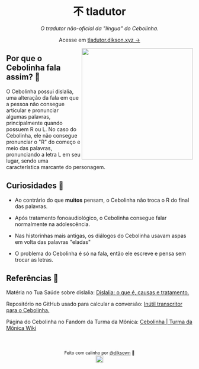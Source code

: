 <div align="center">
  <h1>不 tladutor</h1>

_O tradutor não-oficial da "língua" do Cebolinha._

Acesse em [tladutor.dikson.xyz →](https://tladutor.dikson.xyz)

</div>

<img align="right" height="300px" src="https://user-images.githubusercontent.com/49994083/189572038-6f89bf70-321c-4a3d-8d20-85c19c8ec507.png">

## Por que o Cebolinha fala assim? 💬

O Cebolinha possui dislalia, uma alteração da fala em que a pessoa não
consegue articular e pronunciar algumas palavras, principalmente quando
possuem R ou L. No caso do Cebolinha, ele não consegue pronunciar o "R"
do começo e meio das palavras, pronunciando a letra L em seu lugar, sendo uma característica marcante do personagem.

## Curiosidades 🧅

- Ao contrário do que <b>muitos</b> pensam, o Cebolinha não troca o R do final
  das palavras.

- Após tratamento fonoaudiológico, o Cebolinha consegue falar normalmente na adolescência.

- Nas historinhas mais antigas, os diálogos do Cebolinha usavam aspas em
  volta das palavras "eladas"

- O problema do Cebolinha é só na fala, então ele escreve e pensa sem trocar as letras.

## Referências 💭

Matéria no Tua Saúde sobre dislalia: [Dislalia: o que é, causas e
tratamento.](https://www.tuasaude.com/dislalia/)

Repositório no GitHub usado para calcular a conversão: [Inútil
transcritor para o Cebolinha.](https://github.com/theuves-projects/cebolinha)

Página do Cebolinha no Fandom da Turma da Mônica: [Cebolinha | Turma da Mônica Wiki](https://monica.fandom.com/pt-br/wiki/Cebolinha)

<br>

<div align="center">

<sub>Feito com calinho por <a href="https://dikson.xyz">@diksown<a> 💚</sub>  
<img height="20px" src="https://user-images.githubusercontent.com/49994083/189573872-f81a164a-de54-4536-a520-5e5124cf9653.png">

</div>
